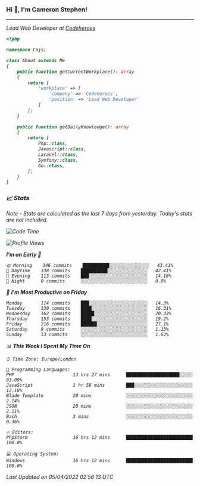 ### Hi 👋, I'm Cameron Stephen!
<hr>
<p><em>Lead Web Developer at <a href="https://codeheroes.co.uk">Codeheroes</a></p>


```php
<?php

namespace Cajs;

class About extends Me
{
    public function getCurrentWorkplace(): array
    {
        return [
            'workplace' => [
                'company' => 'Codeheroes',
                'position' => 'Lead Web Developer'
            ]
        ];
    }

    public function getDailyKnowledge(): array
    {
        return [
            Php::class,
            Javascript::class,
            Laravel::class,
            Symfony::class,
            Go::class,
        ];
    }
}
```

### 📈 Stats
<p><em>Note - Stats are calculated as the last 7 days from yesterday. Today's stats are not included.</em></p>


<!--START_SECTION:waka-->
![Code Time](http://img.shields.io/badge/Code%20Time-2%2C772%20hrs%2045%20mins-blue)

![Profile Views](http://img.shields.io/badge/Profile%20Views-0-blue)

**I'm an Early 🐤** 

```text
🌞 Morning    346 commits    ██████████░░░░░░░░░░░░░░░   43.41% 
🌆 Daytime    338 commits    ██████████░░░░░░░░░░░░░░░   42.41% 
🌃 Evening    113 commits    ███░░░░░░░░░░░░░░░░░░░░░░   14.18% 
🌙 Night      0 commits      ░░░░░░░░░░░░░░░░░░░░░░░░░   0.0%

```
📅 **I'm Most Productive on Friday** 

```text
Monday       114 commits    ███░░░░░░░░░░░░░░░░░░░░░░   14.3% 
Tuesday      130 commits    ████░░░░░░░░░░░░░░░░░░░░░   16.31% 
Wednesday    162 commits    █████░░░░░░░░░░░░░░░░░░░░   20.33% 
Thursday     153 commits    ████░░░░░░░░░░░░░░░░░░░░░   19.2% 
Friday       216 commits    ██████░░░░░░░░░░░░░░░░░░░   27.1% 
Saturday     9 commits      ░░░░░░░░░░░░░░░░░░░░░░░░░   1.13% 
Sunday       13 commits     ░░░░░░░░░░░░░░░░░░░░░░░░░   1.63%

```


📊 **This Week I Spent My Time On** 

```text
⌚︎ Time Zone: Europe/London

💬 Programming Languages: 
PHP                      13 hrs 27 mins      ████████████████████░░░░░   83.09% 
JavaScript               1 hr 58 mins        ███░░░░░░░░░░░░░░░░░░░░░░   12.18% 
Blade Template           20 mins             ░░░░░░░░░░░░░░░░░░░░░░░░░   2.14% 
JSON                     20 mins             ░░░░░░░░░░░░░░░░░░░░░░░░░   2.11% 
Bash                     3 mins              ░░░░░░░░░░░░░░░░░░░░░░░░░   0.36%

🔥 Editors: 
PhpStorm                 16 hrs 12 mins      █████████████████████████   100.0%

💻 Operating System: 
Windows                  16 hrs 12 mins      █████████████████████████   100.0%

```


 Last Updated on 05/04/2022 02:56:13 UTC
<!--END_SECTION:waka-->
